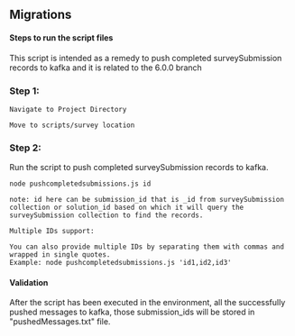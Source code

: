 ## Migrations

#### Steps to run the script files

This script is intended as a remedy to push completed surveySubmission records to kafka and it is related to the 6.0.0 branch

### Step 1:

    Navigate to Project Directory 

    Move to scripts/survey location

### Step 2:

Run the script to push completed surveySubmission records to kafka.

    node pushcompletedsubmissions.js id

    note: id here can be submission_id that is _id from surveySubmission collection or solution_id based on which it will query the surveySubmission collection to find the records.

    Multiple IDs support:

    You can also provide multiple IDs by separating them with commas and wrapped in single quotes.
    Example: node pushcompletedsubmissions.js 'id1,id2,id3'

#### Validation 

After the script has been executed in the environment, all the successfully pushed messages to kafka, those submission_ids will be stored in "pushedMessages.txt" file.
